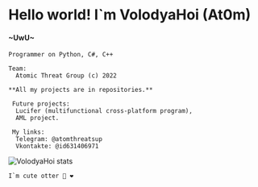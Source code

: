 <html>
  <head>
    <h1> Hello world! I`m VolodyaHoi (At0m) </h1>
    <h4>~UwU~</h4> 
  </head>
  <body>
    
    Programmer on Python, C#, C++ 
    
    Team:
      Atomic Threat Group (c) 2022

    **All my projects are in repositories.**

     Future projects:
      Lucifer (multifunctional cross-platform program),
      AML project.

     My links:
      Telegram: @atomthreatsup 
      Vkontakte: @id631406971

  <p><img align="center" src="https://github-readme-stats.vercel.app/api/top-langs?username=VolodyaHoi&show_icons=true&theme=dracula&hide_border=true&locale=en&layout=compact" alt="VolodyaHoi stats" /></p>
      
  </body>
</html>

    I`m cute otter 🦦 ❤️
